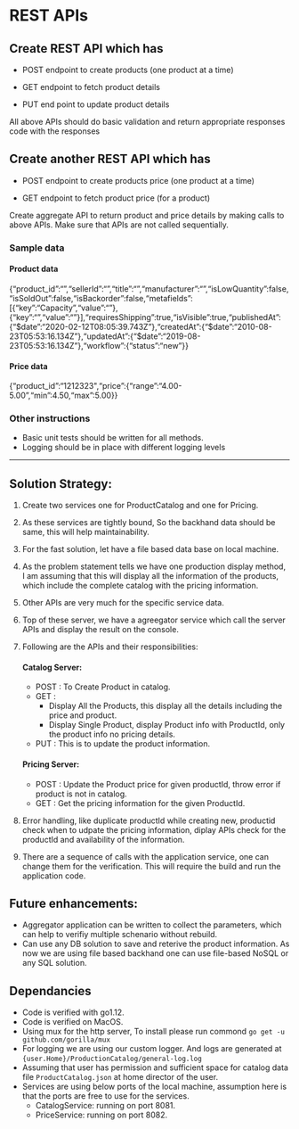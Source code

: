 # REST APIs

## Create REST API which has

- POST endpoint to create products (one product at a time)

- GET endpoint to fetch product details

- PUT end point to update product details

All above APIs should do basic validation and return appropriate responses code with the responses

## Create another REST API which has

 - POST endpoint to create products price (one product at a time)

 - GET endpoint to fetch product price (for a product)

Create aggregate API to return product and price details by making calls to above APIs. Make sure that APIs are not called sequentially.

### Sample data
#### Product data
{“product_id”:“”,“sellerId”:“”,“title”:“”,“manufacturer”:“”,“isLowQuantity”:false,“isSoldOut”:false,“isBackorder”:false,“metafields”:[{“key”:“Capacity”,“value”:“”},{“key”:“”,“value”:“”}],“requiresShipping”:true,“isVisible”:true,“publishedAt”:{“$date”:“2020-02-12T08:05:39.743Z”},“createdAt”:{“$date”:“2010-08-23T05:53:16.134Z”},“updatedAt”:{“$date”:“2019-08-23T05:53:16.134Z”},“workflow”:{“status”:“new”}}

#### Price data
{“product_id”:“1212323",“price”:{“range”:“4.00-5.00”,“min”:4.50,“max”:5.00}}

### Other instructions
 - Basic unit tests should be written for all methods.
 - Logging should be in place with different logging levels

_________________________________________________________________________________________________

## Solution Strategy:
1. Create two services one for ProductCatalog and one for Pricing.
2. As these services are tightly bound, So the backhand data should be same, this will help maintainability.
3. For the fast solution, let have a file based data base on local machine. 
4. As the problem statement tells we have one production display method, I am assuming that this will display all the information of the products, which include the complete catalog with the pricing information.
5. Other APIs are very much for the specific service data.
6. Top of these server, we have a agreegator service which call the server APIs and display the result on the console.
7. Following are the APIs and their responsibilities:
    #### Catalog Server:
     - POST : To Create Product in catalog.
     - GET : 
       - Display All the Products, this display all the details including the price and product.
       - Display Single Product, display Product info with ProductId, only the product info no pricing details.
     - PUT : This is to update the product information.
    #### Pricing Server:
    - POST : Update the Product price for given productId, throw error if product is not in catalog.
    - GET : Get the pricing information for the given ProductId.

8. Error handling, like duplicate productId while creating new, productid check when to udpate the pricing information, diplay APIs check for the productId and availability of the information.

9. There are a sequence of calls with the application service, one can change them for the verification. This will require the build and run the application code.

## Future enhancements:
- Aggregator application can be written to collect the parameters, which can help to verifiy multiple schenario without rebuild.
- Can use any DB solution to save and reterive the product information. As now we are using file based backhand one can use file-based NoSQL or any SQL solution.


## Dependancies
- Code is verified with go1.12.
- Code is verified on MacOS.
- Using mux for the http server, To install please run commond `go get -u github.com/gorilla/mux`
- For logging we are using our custom logger. And logs are generated at `{user.Home}/ProductionCatalog/general-log.log`
- Assuming that user has permission and sufficient space for catalog data file `ProductCatalog.json` at home director of the user.
- Services are using below ports of the local machine, assumption here is that the ports are free to use for the services.
  - CatalogService: running on port 8081.
  - PriceService: running on port 8082.

